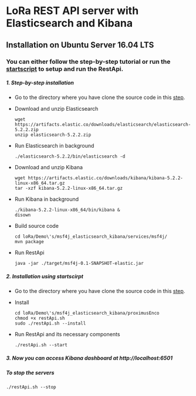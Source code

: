 # LoRa REST API server with Elasticsearch and Kibana

## Installation on Ubuntu Server 16.04 LTS
### You can either follow the step-by-step tutorial or run the [startscript](#startscript) to setup and run the RestApi.

##### 1. Step-by-step installation

* Go to the directory where you have clone the source code in this [step](../../README.md#step2).

* Download and unzip Elasticsearch  
		
    ```shell
    wget https://artifacts.elastic.co/downloads/elasticsearch/elasticsearch-5.2.2.zip
    unzip elasticsearch-5.2.2.zip
    
    ```
* Run Elasticsearch in background

	```shell
	./elasticsearch-5.2.2/bin/elasticsearch -d
	```
* Download and unzip Kibana

	```shell
	wget https://artifacts.elastic.co/downloads/kibana/kibana-5.2.2-linux-x86_64.tar.gz
	tar -xzf kibana-5.2.2-linux-x86_64.tar.gz
	```
* Run Kibana in background

	```shell
	./kibana-5.2.2-linux-x86_64/bin/kibana &
	disown
	```
	
* Build source code

	```shell
	cd loRa/Demo\'s/msf4j_elasticsearch_kibana/services/msf4j/
	mvn package
	```
	
* Run RestApi

	```shell
	java -jar ./target/msf4j-0.1-SNAPSHOT-elastic.jar
	```
	
##### <a name="startscript"></a> 2. Installation using startscirpt

* Go to the directory where you have clone the source code in this [step](../../README.md#step2).

* Install

	```shell
	cd loRa/Demo\'s/msf4j_elasticsearch_kibana/proximusEnco
	chmod +x restApi.sh
	sudo ./restApi.sh --install
	```
* Run RestApi and its necessary components

	```shell
	./restApi.sh --start
	```

##### 3. Now you can access Kibana dashboard at http://localhost:6501

##### To stop the servers

```shell
./restApi.sh --stop
```